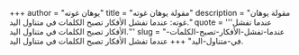 +++
author = "يوهان غوته"
title = "مقولة يوهان غوته"
description = "مقولة يوهان غوته: عندما تفشل الأفكار تصبح الكلمات في متناول اليد."
quote = '''عندما تفشل الأفكار تصبح الكلمات في متناول اليد.''' 
slug = "عندما-تفشل-الأفكار-تصبح-الكلمات-في-متناول-اليد"
+++
عندما تفشل الأفكار تصبح الكلمات في متناول اليد.

